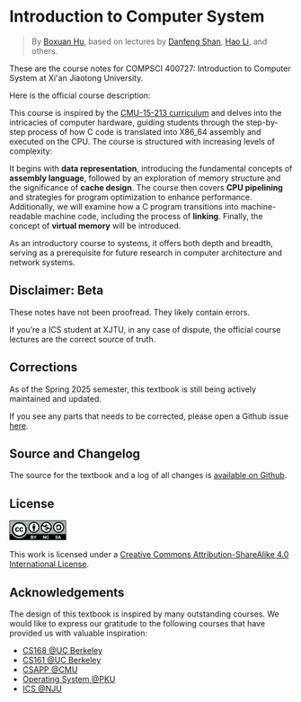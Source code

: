# Introduction to Computer System

> By [Boxuan Hu](https://bxhu2004.com/), based on lectures by [Danfeng Shan](https://dfshan.github.io/), [Hao Li](https://aquatoney.github.io/), and others.

These are the course notes for COMPSCI 400727: Introduction to Computer System at Xi'an Jiaotong University.

Here is the official course description:

This course is inspired by the [CMU-15-213 curriculum](https://www.cs.cmu.edu/~213/) and delves into the intricacies of computer hardware, guiding students through the step-by-step process of how C code is translated into X86_64 assembly and executed on the CPU. The course is structured with increasing levels of complexity:

It begins with __data representation__, introducing the fundamental concepts of __assembly language__, followed by an exploration of memory structure and the significance of __cache design__. The course then covers __CPU pipelining__ and strategies for program optimization to enhance performance. Additionally, we will examine how a C program transitions into machine-readable machine code, including the process of __linking__. Finally, the concept of __virtual memory__ will be introduced.

As an introductory course to systems, it offers both depth and breadth, serving as a prerequisite for future research in computer architecture and network systems.

## Disclaimer: Beta

These notes have not been proofread. They likely contain errors.

If you’re a ICS student at XJTU, in any case of dispute, the official course lectures are the correct source of truth.

## Corrections

As of the Spring 2025 semester, this textbook is still being actively maintained and updated.

If you see any parts that needs to be corrected, please open a Github issue [here](https://github.com/xjtu-ics/textbook/issues).

## Source and Changelog

The source for the textbook and a log of all changes is [available on Github](https://github.com/xjtu-ics/textbook).

## License

<img src="./image/cc-license.png" alt="alt text" width="20%" />

This work is licensed under a [Creative Commons Attribution-ShareAlike 4.0 International License](https://creativecommons.org/licenses/by-sa/4.0/).

## Acknowledgements

The design of this textbook is inspired by many outstanding courses. We would like to express our gratitude to the following courses that have provided us with valuable inspiration:

- [CS168 @UC Berkeley](https://textbook.cs168.io/)
- [CS161 @UC Berkeley](https://fa24.cs161.org/)
- [CSAPP @CMU](https://www.cs.cmu.edu/~213/)
- [Operating System @PKU](https://pku-os.github.io/)
- [ICS @NJU](https://nju-projectn.github.io/ics-pa-gitbook/ics2024/)
